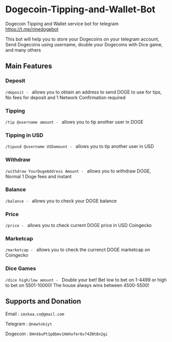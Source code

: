 # Dogecoin-Tipping-and-Wallet-Bot
Dogecoin Tipping and Wallet service bot for telegram
https://t.me/ninedogebot


This bot will help you to store your Dogecoins on your telegram account, Send Dogecoins using username, double your Dogecoins with Dice game, and many others

## Main Features

### Deposit
```/deposit - ``` allows you to obtain an address to send DOGE to use for tips, No fees for deposit and 1 Network Confirmation required
### Tipping
```/tip @username amount - ``` allows you to tip another user in DOGE
### Tipping in USD
```/tipusd @username USDamount - ``` allows you to tip another user in USD
### Withdraw
```/withdraw YourDogeAddress Amount - ``` allows you to withdraw DOGE, Normal 1 Doge fees and instant
### Balance
```/balance - ``` allows you to check your DOGE balance
### Price
```/price - ``` allows you to check current DOGE price in USD Coingecko
### Marketcap
```/marketcap - ``` allows you to check the currenct DOGE marketcap on Coingecko
### Dice Games
```/dice high/low amount - ``` Double your bet! Bet low to bet on 1-4499 or high to bet on 5501-10000! The house always wins between 4500-5500!

## Supports and Donation

Email : ```imskaa.co@gmail.com```

Telegram : ```@newtokiyt```

Dogecoin : ```DHnkbuPt1pQbmv1Hmhofer6s74ZNt8n2gi```
